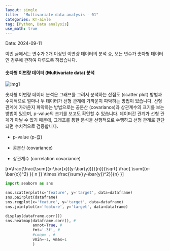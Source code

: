 ```yaml
---
layout: single
title:  "Multivariate data analysis - 01"
categories: KT-aivle
tag: [Python, Data analysis]
use_math: true
---
```


Date: 2024-09-11

이번 글에서는 변수가 2개 이상인 이변량 데이터의 분석 중, 모든 변수가 숫자형 데이터인 경우에 관하여 다루도록 하겠습니다.  

#### 숫자형 이변량 데이터 (Multivariate data) 분석

![img1]()

숫자형 이변량 데이터 분석은 그래프를 그려서 분석하는 산점도 (scatter plot) 방법과 수치적으로 얼마나 두 데이터가 선형 관계에 가까운지 파악하는 방법이 있습니다. 선형 관계에 가까운지 파악하는 방법으로는 공분산 (covariance)과 상관계수의 크기를 보는 방법이 있으며, p-value의 크기를 보고도 확인할 수 있습니다. 데이터간 관계가 선형 관계가 아닐 수 있기 때문에, 그래프를 통한 분석을 선행적으로 수행하고 선형 관계로 판단되면 수치적으로 검증합니다.

* p-value (p-값)

* 공분산 (covariance)

* 상관계수 (correlation covariance)

<!-- $r=\frac{}{} -->
\[r=\frac{\frac{\sum{(x-\bar{x})(y-\bar{y})}}{n}}{\sqrt{  \frac{  \sum{(x-\bar{x})^2}  }{ n }} \times \frac{\sum{(y-\bar{y})^2}}{n} }\]

```python
import seaborn as sns

sns.scatterplot(x='feature', y='target', data=dataframe)
sns.pairplot(dataframe)
sns.regplot(x='feature', y='target', data=dataframe)
sns.jointplot(x='feature', y='target', data=dataframe)

display(dataframe.corr())
sns.heatmap(dataframe.corr(), #
            annot=True, #
            fmt='.3f', #
            #cmap= , #
            vmin=-1, vmax=1
            )

```